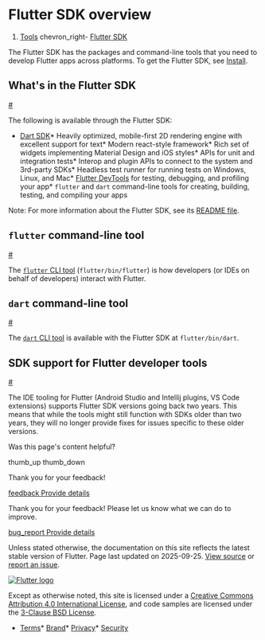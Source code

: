 Flutter SDK overview
====================

1. [Tools](/tools) chevron\_right- [Flutter SDK](/tools/sdk)

The Flutter SDK has the packages and command-line tools that you need to develop Flutter apps across platforms. To get the Flutter SDK, see [Install](/get-started).

What's in the Flutter SDK
-------------------------

[#](#whats-in-the-flutter-sdk)

The following is available through the Flutter SDK:

* [Dart SDK](https://dart.dev/tools/sdk)* Heavily optimized, mobile-first 2D rendering engine with excellent support for text* Modern react-style framework* Rich set of widgets implementing Material Design and iOS styles* APIs for unit and integration tests* Interop and plugin APIs to connect to the system and 3rd-party SDKs* Headless test runner for running tests on Windows, Linux, and Mac* [Flutter DevTools](/tools/devtools) for testing, debugging, and profiling your app* `flutter` and `dart` command-line tools for creating, building, testing, and compiling your apps

Note: For more information about the Flutter SDK, see its [README file](https://github.com/flutter/flutter/blob/main/README.md).

`flutter` command-line tool
---------------------------

[#](#flutter-command-line-tool)

The [`flutter` CLI tool](/reference/flutter-cli) (`flutter/bin/flutter`) is how developers (or IDEs on behalf of developers) interact with Flutter.

`dart` command-line tool
------------------------

[#](#dart-command-line-tool)

The [`dart` CLI tool](https://dart.dev/tools/dart-tool) is available with the Flutter SDK at `flutter/bin/dart`.

SDK support for Flutter developer tools
---------------------------------------

[#](#sdk-support-for-flutter-developer-tools)

The IDE tooling for Flutter (Android Studio and Intellij plugins, VS Code extensions) supports Flutter SDK versions going back two years. This means that while the tools might still function with SDKs older than two years, they will no longer provide fixes for issues specific to these older versions.

Was this page's content helpful?

thumb\_up thumb\_down

Thank you for your feedback!

 [feedback Provide details](https://github.com/flutter/website/issues/new?template=1_page_issue.yml&&page-url=https://docs.flutter.dev/tools/sdk/&page-source=https://github.com/flutter/website/tree/main/src/content/tools/sdk.md)

Thank you for your feedback! Please let us know what we can do to improve.

 [bug\_report Provide details](https://github.com/flutter/website/issues/new?template=1_page_issue.yml&&page-url=https://docs.flutter.dev/tools/sdk/&page-source=https://github.com/flutter/website/tree/main/src/content/tools/sdk.md)

Unless stated otherwise, the documentation on this site reflects the latest stable version of Flutter. Page last updated on 2025-09-25. [View source](https://github.com/flutter/website/tree/main/src/content/tools/sdk.md) or [report an issue](https://github.com/flutter/website/issues/new?template=1_page_issue.yml&&page-url=https://docs.flutter.dev/tools/sdk/&page-source=https://github.com/flutter/website/tree/main/src/content/tools/sdk.md "Report an issue with this page").

[![Flutter logo](/assets/images/branding/flutter/logo+text/horizontal/white.svg)](https://flutter.dev)

Except as otherwise noted, this site is licensed under a [Creative Commons Attribution 4.0 International License](https://creativecommons.org/licenses/by/4.0/), and code samples are licensed under the [3-Clause BSD License](https://opensource.org/licenses/BSD-3-Clause).

* [Terms](/tos "Terms of use")* [Brand](/brand "Brand usage guidelines")* [Privacy](https://policies.google.com/privacy "Privacy policy")* [Security](/security "Security philosophy and practices")

   